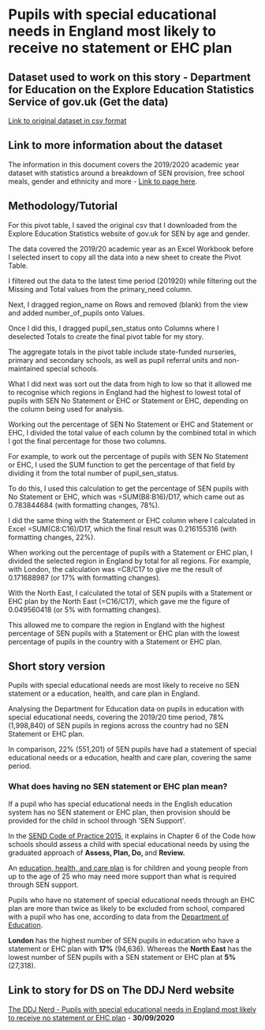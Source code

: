 # Pupils with special educational needs in England most likely to receive no statement or EHC plan

## Dataset used to work on this story - Department for Education on the Explore Education Statistics Service of gov.uk (Get the data)
[Link to original dataset in csv format](https://data.explore-education-statistics.service.gov.uk/api/download/special-educational-needs-in-england/2019-20/data/sen_age_gender.csv)

## Link to more information about the dataset
The information in this document covers the 2019/2020 academic year dataset with statistics around a breakdown of SEN provision, free school meals, gender and ethnicity and more -
[Link to page here](https://explore-education-statistics.service.gov.uk/find-statistics/special-educational-needs-in-england).

## Methodology/Tutorial

For this pivot table, I saved the original csv that I downloaded from the Explore Education Statistics website of gov.uk for SEN by age and gender.

The data covered the 2019/20 academic year as an Excel Workbook before I selected insert to copy all the data into a new sheet to create the Pivot Table.

I filtered out the data to the latest time period (201920) while filtering out the Missing and Total values from the primary_need column.

Next, I dragged region_name on Rows and removed (blank) from the view and added number_of_pupils onto Values.

Once I did this, I dragged pupil_sen_status onto Columns where I deselected Totals to create the final pivot table for my story.

The aggregate totals in the pivot table include state-funded nurseries, primary and secondary schools, as well as pupil referral units and non-maintained special schools.

What I did next was sort out the data from high to low so that it allowed me to recognise which regions in England had the highest to lowest total of pupils with SEN No Statement or EHC or Statement or EHC, depending on the column being used for analysis. 

Working out the percentage of SEN No Statement or EHC and Statement or EHC, I divided the total value of each column by the combined total in which I got the final percentage for those two columns.

For example, to work out the percentage of pupils with SEN No Statement or EHC, I used the SUM function to get the percentage of that field by dividing it from the total number of pupil_sen_status.

To do this, I used this calculation to get the percentage of SEN pupils with No Statement or EHC, which was =SUM(B8:B16)/D17, which came out as 0.783844684 (with formatting changes, 78%).

I did the same thing with the Statement or EHC column where I calculated in Excel =SUM(C8:C16)/D17, which the final result was 0.216155316 (with formatting changes, 22%).

When working out the percentage of pupils with a Statement or EHC plan, I divided the selected region in England by total for all regions. For example, with London, the calculation was =C8/C17 to give me the result of 0.171688987 (or 17% with formatting changes). 

With the North East, I calculated the total of SEN pupils with a Statement or EHC plan by the North East (=C16/C17), which gave me the figure of 0.049560418 (or 5% with formatting changes).

This allowed me to compare the region in England with the highest percentage of SEN pupils with a Statement or EHC plan with the lowest percentage of pupils in the country with a Statement or EHC plan.

## Short story version

Pupils with special educational needs are most likely to receive no SEN statement or a education, health, and care plan in England.

Analysing the Department for Education data on pupils in education with special educational needs, covering the 2019/20 time period, 78% (1,998,840) of SEN pupils in regions across the country had no SEN Statement or EHC plan.

In comparison, 22% (551,201) of SEN pupils have had a statement of special educational needs or a education, health and care plan, covering the same period.

<h3><strong>What does having no SEN statement or EHC plan mean? </strong></h3>

<p>If a pupil who has special educational needs in the English education system has no SEN statement or EHC plan, then provision should be provided for the child in school through 'SEN Support'.</p>

<p>In the <a href="https://assets.publishing.service.gov.uk/government/uploads/system/uploads/attachment_data/file/398815/SEND_Code_of_Practice_January_2015.pdf">SEND Code of Practice 2015</a>, it explains in Chapter 6 of the Code how schools should assess a child with special educational needs by using the graduated approach of <strong>Assess, Plan, Do, </strong>and <strong>Review.</strong></p>

<p>An <a href="https://www.gov.uk/children-with-special-educational-needs/extra-SEN-help">education, health, and care plan</a> is for children and young people from up to the age of 25 who may need more support than what is required through SEN support.</p>

<p>Pupils who have no statement of special educational needs through an EHC plan are more than twice as likely to be excluded from school, compared with a pupil who has one, according to data from the <a href="https://explore-education-statistics.service.gov.uk/find-statistics/permanent-and-fixed-period-exclusions-in-england">Department of Education</a>.</p>

<p><strong>London</strong> has the highest number of SEN pupils in education who have a statement or EHC plan with <strong>17%</strong> (94,636). Whereas the <strong>North East</strong> has the lowest number of SEN pupils with a SEN statement or EHC plan at <strong>5%</strong>(27,318). </p>

## Link to story for DS on The DDJ Nerd website
[The DDJ Nerd - Pupils with special educational needs in England most likely to receive no statement or EHC plan](https://theddjnerd.wordpress.com/2020/09/30/pupils-sen-statement-ehc-plan/) - <strong>30/09/2020</strong>
